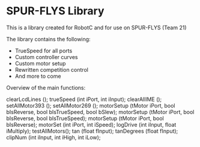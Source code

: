 # SPUR-FLYS Library

This is a library created for RobotC and for use on SPUR-FLYS (Team 21)

The library contains the following:
  - TrueSpeed for all ports
  - Custom controller curves
  - Custom motor setup
  - Rewritten competition control
  - And more to come
  
Overview of the main functions:

clearLcdLines ();
trueSpeed (int iPort, int iInput);
clearAllIME ();
setAllMotor393 ();
setAllMotor269 ();
motorSetup (tMotor iPort, bool bIsReverse, bool bIsTrueSpeed, bool bSlew);
motorSetup (tMotor iPort, bool bIsReverse, bool bIsTrueSpeed);
motorSetup (tMotor iPort, bool bIsReverse);
motorSet (int iPort, int iSpeed);
logDrive (int iInput, float iMultiply);
testAllMotors();
tan (float fInput);
tanDegrees (float fInput);
clipNum (int iInput, int iHigh, int iLow);
